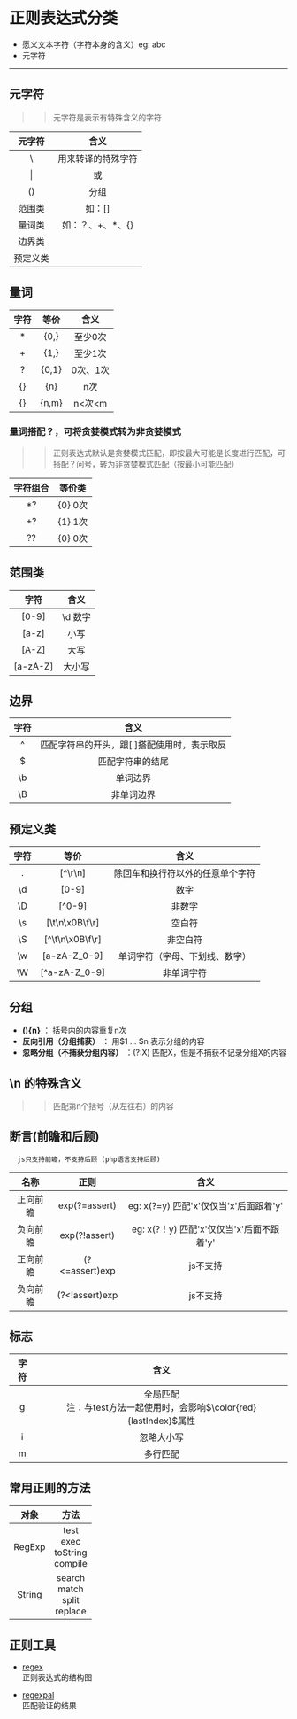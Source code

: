 # 正则表达式分类
  - 愿义文本字符（字符本身的含义）eg: abc
  - 元字符
---
  ## 元字符

  >> 元字符是表示有特殊含义的字符

  元字符|含义
  :--:|:--:
  \ | 用来转译的特殊字符
  \| | 或
  () | 分组
  范围类| 如：[]
  量词类| 如：？、+、*、{}
  边界类 | 
  预定义类 | 


  ## 量词

  字符|等价|含义
  :--:|:--:|:--:
  \* | {0,} | 至少0次
  \+ | {1,} | 至少1次
  ? | {0,1} | 0次、1次
  {}| {n} | n次
  {}| {n,m} | n<次<m

### 量词搭配？，可将贪婪模式转为非贪婪模式

  >> 正则表达式默认是贪婪模式匹配，即按最大可能是长度进行匹配，可搭配？问号，转为非贪婪模式匹配（按最小可能匹配）

  字符组合|等价类
  :--:|:--:
  *? | {0} 0次
  +? | {1} 1次
  ?? | {0} 0次

  ## 范围类

  字符|含义
  :--:|:--:
  [0-9] | \d 数字
  [a-z] | 小写
  [A-Z] | 大写
  [a-zA-Z] | 大小写

  ## 边界
  
  字符 | 含义
  :--:|:--:
  ^   | 匹配字符串的开头，跟[ ]搭配使用时，表示取反
  $   | 匹配字符串的结尾
  \b  | 单词边界
  \B  | 非单词边界
  
  ## 预定义类

  字符|等价|含义
  :--:|:--:|:--:
  .  | [^\r\n] | 除回车和换行符以外的任意单个字符
  \d | [0-9] | 数字
  \D | [^0-9] | 非数字
  \s | [\t\n\x0B\f\r] | 空白符
  \S | [^\t\n\x0B\f\r] | 非空白符
  \w | [a-zA-Z_0-9] | 单词字符（字母、下划线、数字）
  \W | [^a-zA-Z_0-9] | 非单词字符
  
  ## 分组

  * **(){n}**   ：  括号内的内容重复n次
  * **反向引用（分组捕获）**  ： 用$1 ... $n 表示分组的内容
  *  **忽略分组（不捕获分组内容）** ：(?:X) 匹配X，但是不捕获不记录分组X的内容

## \n 的特殊含义

  >> 匹配第n个括号（从左往右）的内容

## 断言(前瞻和后顾)
  ```
    js只支持前瞻，不支持后顾 (php语言支持后顾)
  ```

  名称|正则|含义
  :--:|:--:|:--:
  正向前瞻  | exp(?=assert) | eg: x(?=y) 匹配'x'仅仅当'x'后面跟着'y'
  负向前瞻  | exp(?!assert) | eg: x(?！y) 匹配'x'仅仅当'x'后面不跟着'y'
  正向前瞻  | (?<=assert)exp | js不支持
  负向前瞻  | (?<!assert)exp | js不支持

## 标志

  字符|含义
  :--:|:--:
  g  | 全局匹配  <br>注：与test方法一起使用时，会影响$\color{red}{lastIndex}$属性
  i  | 忽略大小写
  m  | 多行匹配

## 常用正则的方法

对象|方法
:--:|:--:
RegExp|  test <br> exec <br> toString <br> compile
String | search <br> match <br> split <br> replace




## 正则工具

- [regex](https://regexper.com/)  
  正则表达式的结构图

- [regexpal](http://cs.smu.ca/~porter/csc/355/regexpal/)  
  匹配验证的结果